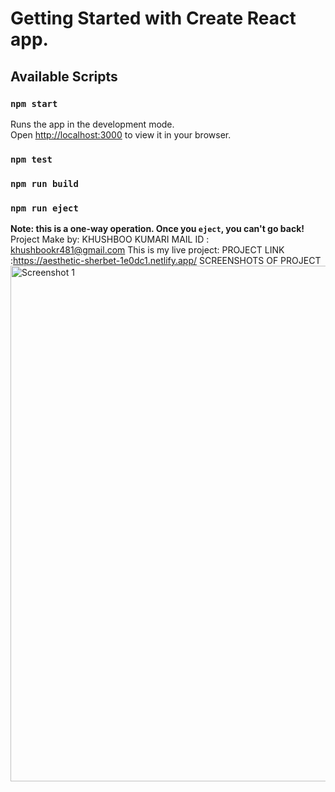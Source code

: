# Getting Started with Create React app.
## Available Scripts
### `npm start`

Runs the app in the development mode.\
Open [http://localhost:3000](http://localhost:3000) to view it in your browser.
### `npm test`
### `npm run build`

### `npm run eject`

**Note: this is a one-way operation. Once you `eject`, you can't go back!**
Project Make by: KHUSHBOO KUMARI
MAIL ID : khushbookr481@gmail.com
This is my live project:
PROJECT LINK :https://aesthetic-sherbet-1e0dc1.netlify.app/
SCREENSHOTS OF PROJECT
<img width="825" alt="Screenshot 1" src="https://user-images.githubusercontent.com/63450932/169579532-36ebc93c-ba96-4bb3-8eb7-454c7b6ce9e8.png">







